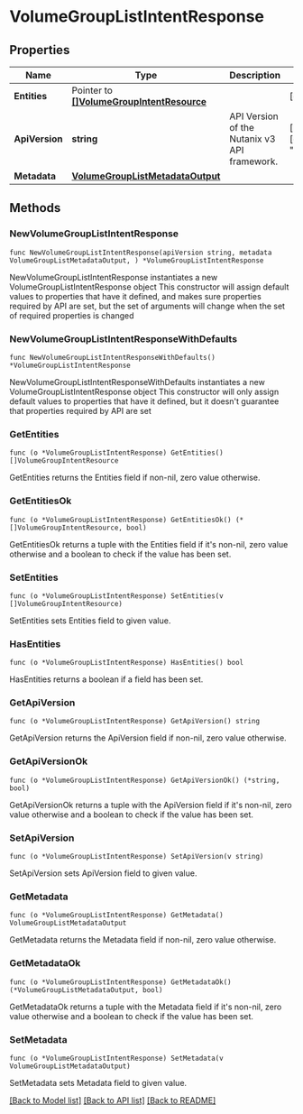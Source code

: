 # VolumeGroupListIntentResponse

## Properties

Name | Type | Description | Notes
------------ | ------------- | ------------- | -------------
**Entities** | Pointer to [**[]VolumeGroupIntentResource**](VolumeGroupIntentResource.md) |  | [optional] 
**ApiVersion** | **string** | API Version of the Nutanix v3 API framework. | [readonly] [default to "3.1.0"]
**Metadata** | [**VolumeGroupListMetadataOutput**](VolumeGroupListMetadataOutput.md) |  | 

## Methods

### NewVolumeGroupListIntentResponse

`func NewVolumeGroupListIntentResponse(apiVersion string, metadata VolumeGroupListMetadataOutput, ) *VolumeGroupListIntentResponse`

NewVolumeGroupListIntentResponse instantiates a new VolumeGroupListIntentResponse object
This constructor will assign default values to properties that have it defined,
and makes sure properties required by API are set, but the set of arguments
will change when the set of required properties is changed

### NewVolumeGroupListIntentResponseWithDefaults

`func NewVolumeGroupListIntentResponseWithDefaults() *VolumeGroupListIntentResponse`

NewVolumeGroupListIntentResponseWithDefaults instantiates a new VolumeGroupListIntentResponse object
This constructor will only assign default values to properties that have it defined,
but it doesn't guarantee that properties required by API are set

### GetEntities

`func (o *VolumeGroupListIntentResponse) GetEntities() []VolumeGroupIntentResource`

GetEntities returns the Entities field if non-nil, zero value otherwise.

### GetEntitiesOk

`func (o *VolumeGroupListIntentResponse) GetEntitiesOk() (*[]VolumeGroupIntentResource, bool)`

GetEntitiesOk returns a tuple with the Entities field if it's non-nil, zero value otherwise
and a boolean to check if the value has been set.

### SetEntities

`func (o *VolumeGroupListIntentResponse) SetEntities(v []VolumeGroupIntentResource)`

SetEntities sets Entities field to given value.

### HasEntities

`func (o *VolumeGroupListIntentResponse) HasEntities() bool`

HasEntities returns a boolean if a field has been set.

### GetApiVersion

`func (o *VolumeGroupListIntentResponse) GetApiVersion() string`

GetApiVersion returns the ApiVersion field if non-nil, zero value otherwise.

### GetApiVersionOk

`func (o *VolumeGroupListIntentResponse) GetApiVersionOk() (*string, bool)`

GetApiVersionOk returns a tuple with the ApiVersion field if it's non-nil, zero value otherwise
and a boolean to check if the value has been set.

### SetApiVersion

`func (o *VolumeGroupListIntentResponse) SetApiVersion(v string)`

SetApiVersion sets ApiVersion field to given value.


### GetMetadata

`func (o *VolumeGroupListIntentResponse) GetMetadata() VolumeGroupListMetadataOutput`

GetMetadata returns the Metadata field if non-nil, zero value otherwise.

### GetMetadataOk

`func (o *VolumeGroupListIntentResponse) GetMetadataOk() (*VolumeGroupListMetadataOutput, bool)`

GetMetadataOk returns a tuple with the Metadata field if it's non-nil, zero value otherwise
and a boolean to check if the value has been set.

### SetMetadata

`func (o *VolumeGroupListIntentResponse) SetMetadata(v VolumeGroupListMetadataOutput)`

SetMetadata sets Metadata field to given value.



[[Back to Model list]](../README.md#documentation-for-models) [[Back to API list]](../README.md#documentation-for-api-endpoints) [[Back to README]](../README.md)


